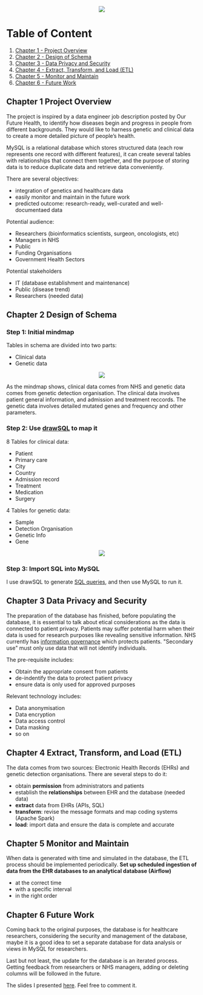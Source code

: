 <p align = "center">
  <img src="https://github.com/xiangivyli/data-science-portfolio/blob/main/part_a_database_design_healthcare_research/Image/EER%20Diagram%20MySQL.png">
  </p>

# Table of Content
1. [Chapter 1 - Project Overview](#chr1)
2. [Chapter 2 - Design of Schema](#chr2)
3. [Chapter 3 - Data Privacy and Security](#chr3)
4. [Chapter 4 - Extract, Transform, and Load (ETL)](#chr4)
5. [Chapter 5 - Monitor and Maintain](#chr5)
6. [Chapter 6 - Future Work](#chr6)


<a id = "ch1"></a>
## Chapter 1 Project Overview
The project is inspired by a data engineer job description posted by Our Future Health, to identify how diseases begin and progress in people from different backgrounds. They would like to harness genetic and clinical data to create a more detailed picture of people’s health. 

MySQL is a relational database which stores structured data (each row represents one record with different features), it can create several tables with relationships that connect them together, and the purpose of storing data is to reduce duplicate data and retrieve data conveniently.

There are several objectives:
 - integration of genetics and healthcare data
 - easily monitor and maintain in the future work
 - predicted outcome: research-ready, well-curated and well-documentaed data

Potential audience:
 - Researchers (bioinformatics scientists, surgeon, oncologists, etc)
 - Managers in NHS
 - Public
 - Funding Organisations
 - Government Health Sectors

Potential stakeholders
 - IT (database establishment and maintenance)
 - Public (disease trend)
 - Researchers (needed data)

<a id = "ch2"></a>
## Chapter 2 Design of Schema
### Step 1: Initial mindmap 
Tables in schema are divided into two parts:
 - Clinical data
 - Genetic data
<p align = "center">
  <img src="https://github.com/xiangivyli/data-science-portfolio/blob/main/part_a_database_design_healthcare_research/Image/Schema%20mindmap.png">
            </p>
            
As the mindmap shows, clinical data comes from NHS and genetic data comes from genetic detection organisation. The clinical data involves patient general information, and admission and treatment reccords. The genetic data involves detailed mutated genes and frequency and other parameters.

### Step 2: Use [drawSQL](https://drawsql.app/) to map it
8 Tables for clinical data:
 - Patient
 - Primary care
 - City
 - Country
 - Admission record
 - Treatment
 - Medication
 - Surgery

4 Tables for genetic data:
 - Sample
 - Detection Organisation
 - Genetic Info
 - Gene

<p align = "center">
  <img src="https://github.com/xiangivyli/data-science-portfolio/blob/main/part_a_database_design_healthcare_research/Image/Schema%20design.png">
  </p>

### Step 3: Import SQL into MySQL
I use drawSQL to generate [SQL queries](https://github.com/xiangivyli/data-science-portfolio/blob/main/part_a_database_design_healthcare_research/dataplatform_for_healthcare_research.sql), and then use MySQL to run it.

<a id = "ch3"></a>
## Chapter 3 Data Privacy and Security
The preparation of the database has finished, before populating the database, it is essential to talk about etical considerations as the data is connected to patient privacy. Patients may suffer potential harm when their data is used for research purposes like revealing sensitive information. NHS currently has [information governance](https://www.england.nhs.uk/ig/about/) which protects patients. "Secondary use" must only use data that will not identify individuals.

The pre-requisite includes:
 - Obtain the appropriate consent from patients
 - de-indentify the data to protect patient privacy
 - ensure data is only used for approved purposes

Relevant technology includes:
 - Data anonymisation
 - Data encryption
 - Data access control
 - Data masking
 - so on

<a id = "ch4"></a>
## Chapter 4 Extract, Transform, and Load (ETL)
The data comes from two sources: Electronic Health Records (EHRs) and genetic detection organisations. 
There are several steps to do it:
 - obtain **permission** from administrators and patients
 - establish the **relationships** between EHR and the database (needed data)
 - **extract** data from EHRs (APIs, SQL)
 - **transform**: revise the message formats and map coding systems (Apache Spark)
 - **load**: import data and ensure the data is complete and accurate 

<a id = "ch5"></a>
## Chapter 5 Monitor and Maintain
When data is generated with time and simulated in the database, the ETL process should be implemented periodically.
**Set up scheduled ingestion of data from the EHR databases to an analytical database (Airflow)**
 - at the correct time
 - with a specific interval
 - in the right order

<a id = "ch6"></a>
## Chapter 6 Future Work
Coming back to the original purposes, the database is for healthcare researchers, considering the security and management of the database, maybe it is a good idea to set a separate database for data analysis or views in MySQL for researchers.

Last but not least, the update for the database is an iterated process. Getting feedback from researchers or NHS managers, adding or deleting columns will be followed in the future.

The slides I presented [here](https://github.com/xiangivyli/Data-Science-Porfolio/blob/main/Data%20Platform%20Design%20for%20Healthcare%20Research%20(Database)/0317Data%20Platform%20Design%20for%20healthcare%20research.pptx). Feel free to comment it. 

